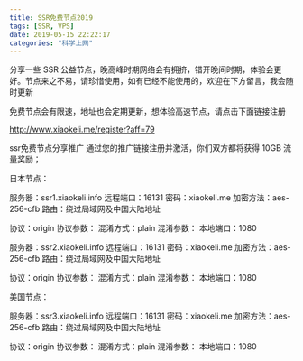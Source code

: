 ```yaml
---
title: SSR免费节点2019
tags: [SSR, VPS]
date: 2019-05-15 22:22:17
categories: "科学上网"
---
```


分享一些 SSR 公益节点，晚高峰时期网络会有拥挤，错开晚间时期，体验会更好。节点来之不易，请珍惜使用，如有已经不能使用的，欢迎在下方留言，我会随时更新

 

免费节点会有限速，地址也会定期更新，想体验高速节点，请点击下面链接注册

 http://www.xiaokeli.me/register?aff=79

ssr免费节点分享推广 通过您的推广链接注册并激活，你们双方都将获得 10GB 流量奖励；
 

 

日本节点：

服务器：ssr1.xiaokeli.info
远程端口：16131
密码：xiaokeli.me
加密方法：aes-256-cfb
路由：绕过局域网及中国大陆地址

协议：origin
协议参数：
混淆方式：plain
混淆参数：
本地端口：1080

 

服务器：ssr2.xiaokeli.info
远程端口：16131
密码：xiaokeli.me
加密方法：aes-256-cfb
路由：绕过局域网及中国大陆地址

协议：origin
协议参数：
混淆方式：plain
混淆参数：
本地端口：1080

 

美国节点：

服务器：ssr3.xiaokeli.info
远程端口：16131
密码：xiaokeli.me
加密方法：aes-256-cfb
路由：绕过局域网及中国大陆地址

协议：origin
协议参数：
混淆方式：plain
混淆参数：
本地端口：1080